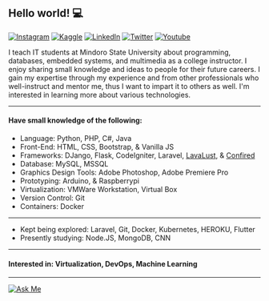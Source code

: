## Hello world! 💻

<!--- https://dev.to/envoy_/150-badges-for-github-pnk --->
<!--- https://github.com/Ileriayo/markdown-badges#table-of-contents --->
[![Instagram](https://img.shields.io/badge/Instagram-E4405F?style=for-the-badge&logo=instagram&logoColor=white)](https://www.instagram.com/wilfredpine/)
[![Kaggle](https://img.shields.io/badge/Kaggle-20BEFF?style=for-the-badge&logo=Kaggle&logoColor=white)](https://www.kaggle.com/wilfredpine)
[![LinkedIn](https://img.shields.io/badge/LinkedIn-0077B5?style=for-the-badge&logo=linkedin&logoColor=white)](www.linkedin.com/in/wilfredpine)
[![Twitter](https://img.shields.io/badge/Twitter-1DA1F2?style=for-the-badge&logo=twitter&logoColor=white)](https://twitter.com/wilfredpine9)
[![Youtube](https://img.shields.io/badge/YouTube-FF0000?style=for-the-badge&logo=youtube&logoColor=white)](https://www.youtube.com/@confired-official/)

I teach IT students at Mindoro State University about programming, databases, embedded systems, and multimedia as a college instructor. I enjoy sharing small knowledge and ideas to people for their future careers. I gain my expertise through my experience and from other professionals who well-instruct and mentor me, thus I want to impart it to others as well. I'm interested in learning more about various technologies.

---
#### Have small knowledge of the following:
- Language: Python, PHP, C#, Java
- Front-End: HTML, CSS, Bootstrap, & Vanilla JS
- Frameworks: DJango, Flask, CodeIgniter, Laravel, [LavaLust](https://github.com/ronmarasigan/LavaLust), & [Confired](https://github.com/wilfredpine/confired)
- Database: MySQL, MSSQL
- Graphics Design Tools: Adobe Photoshop, Adobe Premiere Pro
- Prototyping: Arduino, & Raspberrypi
- Virtualization: VMWare Workstation, Virtual Box
- Version Control: Git
- Containers: Docker
---
- Kept being explored: Laravel, Git, Docker, Kubernetes, HEROKU, Flutter
- Presently studying: Node.JS, MongoDB, CNN
---
#### Interested in: Virtualization, DevOps, Machine Learning
---
[![Ask Me](https://img.shields.io/badge/Ask%20me-anything-1abc9c.svg)](only.master.red@gmail.com)

<!---
wilfredpine/wilfredpine is a ✨ special ✨ repository because its `README.md` (this file) appears on your GitHub profile.
You can click the Preview link to take a look at your changes.
--->
